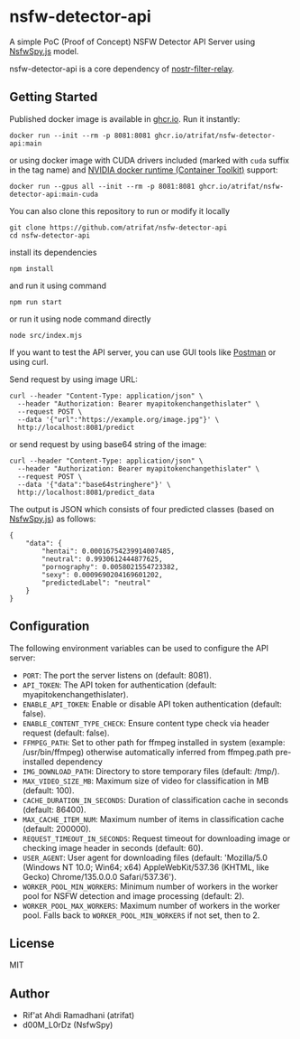 # nsfw-detector-api

A simple PoC (Proof of Concept) NSFW Detector API Server using [NsfwSpy.js](https://github.com/NsfwSpy/NsfwSpy.js) model.

nsfw-detector-api is a core dependency of [nostr-filter-relay](https://github.com/atrifat/nostr-filter-relay).

## Getting Started

Published docker image is available in [ghcr.io](https://github.com/atrifat/nsfw-detector-api/pkgs/container/nsfw-detector-api).
Run it instantly:

```
docker run --init --rm -p 8081:8081 ghcr.io/atrifat/nsfw-detector-api:main
```

or using docker image with CUDA drivers included (marked with `cuda` suffix in the tag name) and [NVIDIA docker runtime (Container Toolkit)](https://github.com/NVIDIA/nvidia-container-toolkit) support:

```
docker run --gpus all --init --rm -p 8081:8081 ghcr.io/atrifat/nsfw-detector-api:main-cuda
```

You can also clone this repository to run or modify it locally

```
git clone https://github.com/atrifat/nsfw-detector-api
cd nsfw-detector-api
```

install its dependencies

```
npm install
```

and run it using command

```
npm run start
```

or run it using node command directly

```
node src/index.mjs
```

If you want to test the API server, you can use GUI tools like [Postman](https://www.postman.com/) or using curl.

Send request by using image URL:

```
curl --header "Content-Type: application/json" \
  --header "Authorization: Bearer myapitokenchangethislater" \
  --request POST \
  --data '{"url":"https://example.org/image.jpg"}' \
  http://localhost:8081/predict
```

or send request by using base64 string of the image:

```
curl --header "Content-Type: application/json" \
  --header "Authorization: Bearer myapitokenchangethislater" \
  --request POST \
  --data '{"data":"base64stringhere"}' \
  http://localhost:8081/predict_data
```

The output is JSON which consists of four predicted classes (based on [NsfwSpy.js](https://github.com/NsfwSpy/NsfwSpy.js)) as follows:

```
{
    "data": {
        "hentai": 0.00016754239914007485,
        "neutral": 0.9930612444877625,
        "pornography": 0.0058021554723382,
        "sexy": 0.0009690204169601202,
        "predictedLabel": "neutral"
    }
}
```

## Configuration

The following environment variables can be used to configure the API server:

*   `PORT`: The port the server listens on (default: 8081).
*   `API_TOKEN`: The API token for authentication (default: myapitokenchangethislater).
*   `ENABLE_API_TOKEN`: Enable or disable API token authentication (default: false).
*   `ENABLE_CONTENT_TYPE_CHECK`: Ensure content type check via header request (default: false).
*   `FFMPEG_PATH`: Set to other path for ffmpeg installed in system (example: /usr/bin/ffmpeg) otherwise automatically inferred from ffmpeg.path pre-installed dependency
*   `IMG_DOWNLOAD_PATH`: Directory to store temporary files (default: /tmp/).
*   `MAX_VIDEO_SIZE_MB`: Maximum size of video for classification in MB (default: 100).
*   `CACHE_DURATION_IN_SECONDS`: Duration of classification cache in seconds (default: 86400).
*   `MAX_CACHE_ITEM_NUM`: Maximum number of items in classification cache (default: 200000).
*   `REQUEST_TIMEOUT_IN_SECONDS`: Request timeout for downloading image or checking image header in seconds (default: 60).
*   `USER_AGENT`: User agent for downloading files (default: 'Mozilla/5.0 (Windows NT 10.0; Win64; x64) AppleWebKit/537.36 (KHTML, like Gecko) Chrome/135.0.0.0 Safari/537.36').
*   `WORKER_POOL_MIN_WORKERS`: Minimum number of workers in the worker pool for NSFW detection and image processing (default: 2).
*   `WORKER_POOL_MAX_WORKERS`: Maximum number of workers in the worker pool. Falls back to `WORKER_POOL_MIN_WORKERS` if not set, then to 2.

## License

MIT

## Author

- Rif'at Ahdi Ramadhani (atrifat)
- d00M_L0rDz (NsfwSpy)
